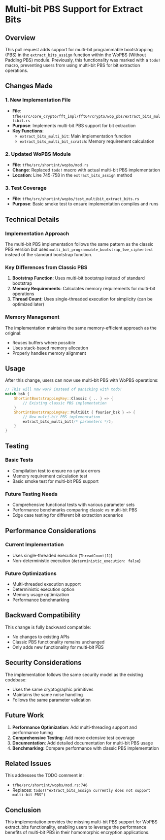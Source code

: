 # Multi-bit PBS Support for Extract Bits

## Overview

This pull request adds support for multi-bit programmable bootstrapping (PBS) in the `extract_bits_assign` function within the WoPBS (Without Padding PBS) module. Previously, this functionality was marked with a `todo!` macro, preventing users from using multi-bit PBS for bit extraction operations.

## Changes Made

### 1. New Implementation File
- **File**: `tfhe/src/core_crypto/fft_impl/fft64/crypto/wop_pbs/extract_bits_multibit.rs`
- **Purpose**: Implements multi-bit PBS support for bit extraction
- **Key Functions**:
  - `extract_bits_multi_bit`: Main implementation function
  - `extract_bits_multi_bit_scratch`: Memory requirement calculation

### 2. Updated WoPBS Module
- **File**: `tfhe/src/shortint/wopbs/mod.rs`
- **Change**: Replaced `todo!` macro with actual multi-bit PBS implementation
- **Location**: Line 745-758 in the `extract_bits_assign` method

### 3. Test Coverage
- **File**: `tfhe/src/shortint/wopbs/test_multibit_extract_bits.rs`
- **Purpose**: Basic smoke test to ensure implementation compiles and runs

## Technical Details

### Implementation Approach
The multi-bit PBS implementation follows the same pattern as the classic PBS version but uses `multi_bit_programmable_bootstrap_lwe_ciphertext` instead of the standard bootstrap function.

### Key Differences from Classic PBS
1. **Bootstrap Function**: Uses multi-bit bootstrap instead of standard bootstrap
2. **Memory Requirements**: Calculates memory requirements for multi-bit operations
3. **Thread Count**: Uses single-threaded execution for simplicity (can be optimized later)

### Memory Management
The implementation maintains the same memory-efficient approach as the original:
- Reuses buffers where possible
- Uses stack-based memory allocation
- Properly handles memory alignment

## Usage

After this change, users can now use multi-bit PBS with WoPBS operations:

```rust
// This will now work instead of panicking with todo!
match bsk {
    ShortintBootstrappingKey::Classic { .. } => {
        // Existing classic PBS implementation
    }
    ShortintBootstrappingKey::MultiBit { fourier_bsk } => {
        // New multi-bit PBS implementation
        extract_bits_multi_bit(/* parameters */);
    }
}
```

## Testing

### Basic Tests
- Compilation test to ensure no syntax errors
- Memory requirement calculation test
- Basic smoke test for multi-bit PBS support

### Future Testing Needs
- Comprehensive functional tests with various parameter sets
- Performance benchmarks comparing classic vs multi-bit PBS
- Edge case testing for different bit extraction scenarios

## Performance Considerations

### Current Implementation
- Uses single-threaded execution (`ThreadCount(1)`)
- Non-deterministic execution (`deterministic_execution: false`)

### Future Optimizations
- Multi-threaded execution support
- Deterministic execution option
- Memory usage optimization
- Performance benchmarking

## Backward Compatibility

This change is fully backward compatible:
- No changes to existing APIs
- Classic PBS functionality remains unchanged
- Only adds new functionality for multi-bit PBS

## Security Considerations

The implementation follows the same security model as the existing codebase:
- Uses the same cryptographic primitives
- Maintains the same noise handling
- Follows the same parameter validation

## Future Work

1. **Performance Optimization**: Add multi-threading support and performance tuning
2. **Comprehensive Testing**: Add more extensive test coverage
3. **Documentation**: Add detailed documentation for multi-bit PBS usage
4. **Benchmarking**: Compare performance with classic PBS implementation

## Related Issues

This addresses the TODO comment in:
- `tfhe/src/shortint/wopbs/mod.rs:746`
- Replaces: `todo!("extract_bits_assign currently does not support multi-bit PBS")`

## Conclusion

This implementation provides the missing multi-bit PBS support for WoPBS extract_bits functionality, enabling users to leverage the performance benefits of multi-bit PBS in their homomorphic encryption applications.
